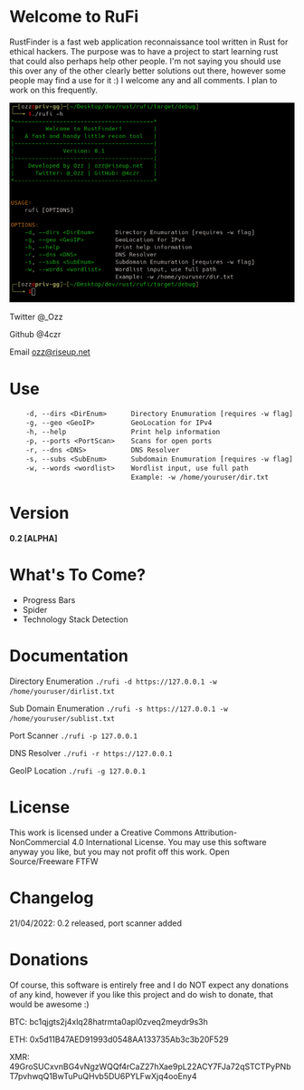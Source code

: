 # Welcome to RuFi 
RustFinder is a fast web application reconnaissance tool written in Rust for ethical hackers. The purpose was to have a project to start learning rust that could also perhaps help other people. I'm not saying you should use this over any of the other clearly better solutions out there, however some people may find a use for it :) I welcome any and all comments. I plan to work on this frequently.

![RuFi](rufi.gif)

Twitter @_Ozz

Github @4czr

Email ozz@riseup.net

# Use
```
    -d, --dirs <DirEnum>      Directory Enumuration [requires -w flag]
    -g, --geo <GeoIP>         GeoLocation for IPv4
    -h, --help                Print help information
    -p, --ports <PortScan>    Scans for open ports
    -r, --dns <DNS>           DNS Resolver
    -s, --subs <SubEnum>      Subdomain Enumuration [requires -w flag]
    -w, --words <wordlist>    Wordlist input, use full path
                              Example: -w /home/youruser/dir.txt
```

# Version
**0.2 [ALPHA]**

# What's To Come?
- Progress Bars
- Spider
- Technology Stack Detection

# Documentation
Directory Enumeration
```./rufi -d https://127.0.0.1 -w /home/youruser/dirlist.txt```

Sub Domain Enumeration
```./rufi -s https://127.0.0.1 -w /home/youruser/sublist.txt```

Port Scanner
```./rufi -p 127.0.0.1```

DNS Resolver
```./rufi -r https://127.0.0.1```

GeoIP Location
```./rufi -g 127.0.0.1```

# License
This work is licensed under a Creative Commons Attribution-NonCommercial 4.0 International License. You may use this software anyway you like, but you may not profit off this work. Open Source/Freeware FTFW

# Changelog
21/04/2022: 0.2 released, port scanner added

# Donations
Of course, this software is entirely free and I do NOT expect any donations of any kind, however if you like this project and do wish to donate, that would be awesome :)

BTC: bc1qjgts2j4xlq28hatrmta0apl0zveq2meydr9s3h

ETH: 0x5d11B47AED91993d0548AA133735Ab3c3b20F529

XMR: 49GroSUCxvnBG4vNgzWQQf4rCaZ27hXae9pL22ACY7FJa72qSTCTPyPNbT7pvhwqQ1BwTuPuQHvb5DU6PYLFwXjq4ooEny4
